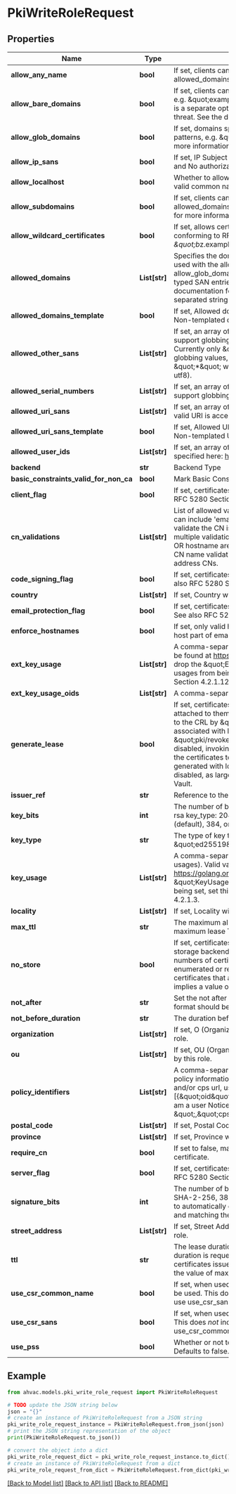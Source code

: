 # PkiWriteRoleRequest


## Properties

Name | Type | Description | Notes
------------ | ------------- | ------------- | -------------
**allow_any_name** | **bool** | If set, clients can request certificates for any domain, regardless of allowed_domains restrictions. See the documentation for more information. | [optional] 
**allow_bare_domains** | **bool** | If set, clients can request certificates for the base domains themselves, e.g. \&quot;example.com\&quot; of domains listed in allowed_domains. This is a separate option as in some cases this can be considered a security threat. See the documentation for more information. | [optional] 
**allow_glob_domains** | **bool** | If set, domains specified in allowed_domains can include shell-style glob patterns, e.g. \&quot;ftp*.example.com\&quot;. See the documentation for more information. | [optional] 
**allow_ip_sans** | **bool** | If set, IP Subject Alternative Names are allowed. Any valid IP is accepted and No authorization checking is performed. | [optional] [default to True]
**allow_localhost** | **bool** | Whether to allow \&quot;localhost\&quot; and \&quot;localdomain\&quot; as a valid common name in a request, independent of allowed_domains value. | [optional] [default to True]
**allow_subdomains** | **bool** | If set, clients can request certificates for subdomains of domains listed in allowed_domains, including wildcard subdomains. See the documentation for more information. | [optional] 
**allow_wildcard_certificates** | **bool** | If set, allows certificates with wildcards in the common name to be issued, conforming to RFC 6125&#39;s Section 6.4.3; e.g., \&quot;*.example.net\&quot; or \&quot;b*z.example.net\&quot;. See the documentation for more information. | [optional] [default to True]
**allowed_domains** | **List[str]** | Specifies the domains this role is allowed to issue certificates for. This is used with the allow_bare_domains, allow_subdomains, and allow_glob_domains to determine matches for the common name, DNS-typed SAN entries, and Email-typed SAN entries of certificates. See the documentation for more information. This parameter accepts a comma-separated string or list of domains. | [optional] 
**allowed_domains_template** | **bool** | If set, Allowed domains can be specified using identity template policies. Non-templated domains are also permitted. | [optional] [default to False]
**allowed_other_sans** | **List[str]** | If set, an array of allowed other names to put in SANs. These values support globbing and must be in the format &lt;oid&gt;;&lt;type&gt;:&lt;value&gt;. Currently only \&quot;utf8\&quot; is a valid type. All values, including globbing values, must use this syntax, with the exception being a single \&quot;*\&quot; which allows any OID and any value (but type must still be utf8). | [optional] 
**allowed_serial_numbers** | **List[str]** | If set, an array of allowed serial numbers to put in Subject. These values support globbing. | [optional] 
**allowed_uri_sans** | **List[str]** | If set, an array of allowed URIs for URI Subject Alternative Names. Any valid URI is accepted, these values support globbing. | [optional] 
**allowed_uri_sans_template** | **bool** | If set, Allowed URI SANs can be specified using identity template policies. Non-templated URI SANs are also permitted. | [optional] [default to False]
**allowed_user_ids** | **List[str]** | If set, an array of allowed user-ids to put in user system login name specified here: https://www.rfc-editor.org/rfc/rfc1274#section-9.3.1 | [optional] 
**backend** | **str** | Backend Type | [optional] 
**basic_constraints_valid_for_non_ca** | **bool** | Mark Basic Constraints valid when issuing non-CA certificates. | [optional] 
**client_flag** | **bool** | If set, certificates are flagged for client auth use. Defaults to true. See also RFC 5280 Section 4.2.1.12. | [optional] [default to True]
**cn_validations** | **List[str]** | List of allowed validations to run against the Common Name field. Values can include &#39;email&#39; to validate the CN is a email address, &#39;hostname&#39; to validate the CN is a valid hostname (potentially including wildcards). When multiple validations are specified, these take OR semantics (either email OR hostname are allowed). The special value &#39;disabled&#39; allows disabling all CN name validations, allowing for arbitrary non-Hostname, non-Email address CNs. | [optional] [default to ["email","hostname"]]
**code_signing_flag** | **bool** | If set, certificates are flagged for code signing use. Defaults to false. See also RFC 5280 Section 4.2.1.12. | [optional] 
**country** | **List[str]** | If set, Country will be set to this value in certificates issued by this role. | [optional] 
**email_protection_flag** | **bool** | If set, certificates are flagged for email protection use. Defaults to false. See also RFC 5280 Section 4.2.1.12. | [optional] 
**enforce_hostnames** | **bool** | If set, only valid host names are allowed for CN and DNS SANs, and the host part of email addresses. Defaults to true. | [optional] [default to True]
**ext_key_usage** | **List[str]** | A comma-separated string or list of extended key usages. Valid values can be found at https://golang.org/pkg/crypto/x509/#ExtKeyUsage -- simply drop the \&quot;ExtKeyUsage\&quot; part of the name. To remove all key usages from being set, set this value to an empty list. See also RFC 5280 Section 4.2.1.12. | [optional] [default to []]
**ext_key_usage_oids** | **List[str]** | A comma-separated string or list of extended key usage oids. | [optional] 
**generate_lease** | **bool** | If set, certificates issued/signed against this role will have Vault leases attached to them. Defaults to \&quot;false\&quot;. Certificates can be added to the CRL by \&quot;vault revoke &lt;lease_id&gt;\&quot; when certificates are associated with leases. It can also be done using the \&quot;pki/revoke\&quot; endpoint. However, when lease generation is disabled, invoking \&quot;pki/revoke\&quot; would be the only way to add the certificates to the CRL. When large number of certificates are generated with long lifetimes, it is recommended that lease generation be disabled, as large amount of leases adversely affect the startup time of Vault. | [optional] 
**issuer_ref** | **str** | Reference to the issuer used to sign requests serviced by this role. | [optional] [default to 'default']
**key_bits** | **int** | The number of bits to use. Allowed values are 0 (universal default); with rsa key_type: 2048 (default), 3072, or 4096; with ec key_type: 224, 256 (default), 384, or 521; ignored with ed25519. | [optional] [default to 0]
**key_type** | **str** | The type of key to use; defaults to RSA. \&quot;rsa\&quot; \&quot;ec\&quot;, \&quot;ed25519\&quot; and \&quot;any\&quot; are the only valid values. | [optional] [default to 'rsa']
**key_usage** | **List[str]** | A comma-separated string or list of key usages (not extended key usages). Valid values can be found at https://golang.org/pkg/crypto/x509/#KeyUsage -- simply drop the \&quot;KeyUsage\&quot; part of the name. To remove all key usages from being set, set this value to an empty list. See also RFC 5280 Section 4.2.1.3. | [optional] [default to ["DigitalSignature","KeyAgreement","KeyEncipherment"]]
**locality** | **List[str]** | If set, Locality will be set to this value in certificates issued by this role. | [optional] 
**max_ttl** | **str** | The maximum allowed lease duration. If not set, defaults to the system maximum lease TTL. | [optional] 
**no_store** | **bool** | If set, certificates issued/signed against this role will not be stored in the storage backend. This can improve performance when issuing large numbers of certificates. However, certificates issued in this way cannot be enumerated or revoked, so this option is recommended only for certificates that are non-sensitive, or extremely short-lived. This option implies a value of \&quot;false\&quot; for \&quot;generate_lease\&quot;. | [optional] 
**not_after** | **str** | Set the not after field of the certificate with specified date value. The value format should be given in UTC format YYYY-MM-ddTHH:MM:SSZ. | [optional] 
**not_before_duration** | **str** | The duration before now which the certificate needs to be backdated by. | [optional] [default to '30']
**organization** | **List[str]** | If set, O (Organization) will be set to this value in certificates issued by this role. | [optional] 
**ou** | **List[str]** | If set, OU (OrganizationalUnit) will be set to this value in certificates issued by this role. | [optional] 
**policy_identifiers** | **List[str]** | A comma-separated string or list of policy OIDs, or a JSON list of qualified policy information, which must include an oid, and may include a notice and/or cps url, using the form [{\&quot;oid\&quot;&#x3D;\&quot;1.3.6.1.4.1.7.8\&quot;,\&quot;notice\&quot;&#x3D;\&quot;I am a user Notice\&quot;}, {\&quot;oid\&quot;&#x3D;\&quot;1.3.6.1.4.1.44947.1.2.4 \&quot;,\&quot;cps\&quot;&#x3D;\&quot;https://example.com\&quot;}]. | [optional] 
**postal_code** | **List[str]** | If set, Postal Code will be set to this value in certificates issued by this role. | [optional] 
**province** | **List[str]** | If set, Province will be set to this value in certificates issued by this role. | [optional] 
**require_cn** | **bool** | If set to false, makes the &#39;common_name&#39; field optional while generating a certificate. | [optional] [default to True]
**server_flag** | **bool** | If set, certificates are flagged for server auth use. Defaults to true. See also RFC 5280 Section 4.2.1.12. | [optional] [default to True]
**signature_bits** | **int** | The number of bits to use in the signature algorithm; accepts 256 for SHA-2-256, 384 for SHA-2-384, and 512 for SHA-2-512. Defaults to 0 to automatically detect based on key length (SHA-2-256 for RSA keys, and matching the curve size for NIST P-Curves). | [optional] [default to 0]
**street_address** | **List[str]** | If set, Street Address will be set to this value in certificates issued by this role. | [optional] 
**ttl** | **str** | The lease duration (validity period of the certificate) if no specific lease duration is requested. The lease duration controls the expiration of certificates issued by this backend. Defaults to the system default value or the value of max_ttl, whichever is shorter. | [optional] 
**use_csr_common_name** | **bool** | If set, when used with a signing profile, the common name in the CSR will be used. This does *not* include any requested Subject Alternative Names; use use_csr_sans for that. Defaults to true. | [optional] [default to True]
**use_csr_sans** | **bool** | If set, when used with a signing profile, the SANs in the CSR will be used. This does *not* include the Common Name (cn); use use_csr_common_name for that. Defaults to true. | [optional] [default to True]
**use_pss** | **bool** | Whether or not to use PSS signatures when using a RSA key-type issuer. Defaults to false. | [optional] [default to False]

## Example

```python
from ahvac.models.pki_write_role_request import PkiWriteRoleRequest

# TODO update the JSON string below
json = "{}"
# create an instance of PkiWriteRoleRequest from a JSON string
pki_write_role_request_instance = PkiWriteRoleRequest.from_json(json)
# print the JSON string representation of the object
print(PkiWriteRoleRequest.to_json())

# convert the object into a dict
pki_write_role_request_dict = pki_write_role_request_instance.to_dict()
# create an instance of PkiWriteRoleRequest from a dict
pki_write_role_request_from_dict = PkiWriteRoleRequest.from_dict(pki_write_role_request_dict)
```
[[Back to Model list]](../README.md#documentation-for-models) [[Back to API list]](../README.md#documentation-for-api-endpoints) [[Back to README]](../README.md)


